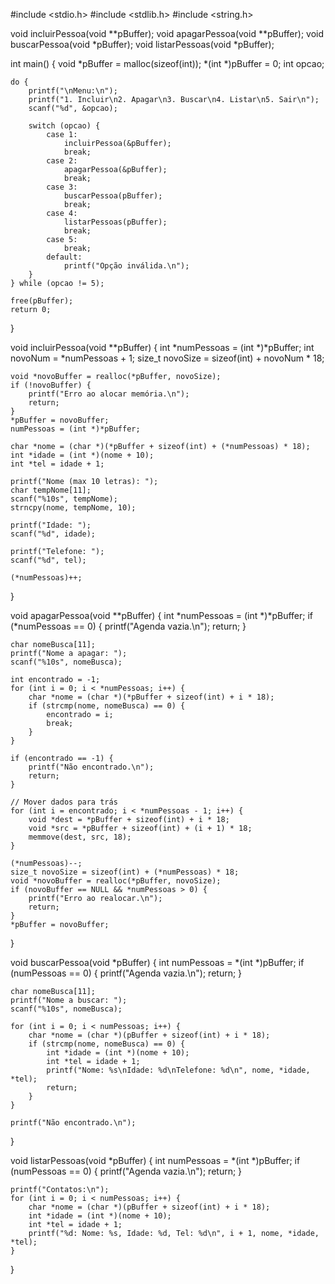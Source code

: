 #include <stdio.h>
#include <stdlib.h>
#include <string.h>

void incluirPessoa(void **pBuffer);
void apagarPessoa(void **pBuffer);
void buscarPessoa(void *pBuffer);
void listarPessoas(void *pBuffer);

int main() {
    void *pBuffer = malloc(sizeof(int));
    *(int *)pBuffer = 0;
    int opcao;

    do {
        printf("\nMenu:\n");
        printf("1. Incluir\n2. Apagar\n3. Buscar\n4. Listar\n5. Sair\n");
        scanf("%d", &opcao);

        switch (opcao) {
            case 1:
                incluirPessoa(&pBuffer);
                break;
            case 2:
                apagarPessoa(&pBuffer);
                break;
            case 3:
                buscarPessoa(pBuffer);
                break;
            case 4:
                listarPessoas(pBuffer);
                break;
            case 5:
                break;
            default:
                printf("Opção inválida.\n");
        }
    } while (opcao != 5);

    free(pBuffer);
    return 0;
}

void incluirPessoa(void **pBuffer) {
    int *numPessoas = (int *)*pBuffer;
    int novoNum = *numPessoas + 1;
    size_t novoSize = sizeof(int) + novoNum * 18;

    void *novoBuffer = realloc(*pBuffer, novoSize);
    if (!novoBuffer) {
        printf("Erro ao alocar memória.\n");
        return;
    }
    *pBuffer = novoBuffer;
    numPessoas = (int *)*pBuffer;

    char *nome = (char *)(*pBuffer + sizeof(int) + (*numPessoas) * 18);
    int *idade = (int *)(nome + 10);
    int *tel = idade + 1;

    printf("Nome (max 10 letras): ");
    char tempNome[11];
    scanf("%10s", tempNome);
    strncpy(nome, tempNome, 10);

    printf("Idade: ");
    scanf("%d", idade);

    printf("Telefone: ");
    scanf("%d", tel);

    (*numPessoas)++;
}

void apagarPessoa(void **pBuffer) {
    int *numPessoas = (int *)*pBuffer;
    if (*numPessoas == 0) {
        printf("Agenda vazia.\n");
        return;
    }

    char nomeBusca[11];
    printf("Nome a apagar: ");
    scanf("%10s", nomeBusca);

    int encontrado = -1;
    for (int i = 0; i < *numPessoas; i++) {
        char *nome = (char *)(*pBuffer + sizeof(int) + i * 18);
        if (strcmp(nome, nomeBusca) == 0) {
            encontrado = i;
            break;
        }
    }

    if (encontrado == -1) {
        printf("Não encontrado.\n");
        return;
    }

    // Mover dados para trás
    for (int i = encontrado; i < *numPessoas - 1; i++) {
        void *dest = *pBuffer + sizeof(int) + i * 18;
        void *src = *pBuffer + sizeof(int) + (i + 1) * 18;
        memmove(dest, src, 18);
    }

    (*numPessoas)--;
    size_t novoSize = sizeof(int) + (*numPessoas) * 18;
    void *novoBuffer = realloc(*pBuffer, novoSize);
    if (novoBuffer == NULL && *numPessoas > 0) {
        printf("Erro ao realocar.\n");
        return;
    }
    *pBuffer = novoBuffer;
}

void buscarPessoa(void *pBuffer) {
    int numPessoas = *(int *)pBuffer;
    if (numPessoas == 0) {
        printf("Agenda vazia.\n");
        return;
    }

    char nomeBusca[11];
    printf("Nome a buscar: ");
    scanf("%10s", nomeBusca);

    for (int i = 0; i < numPessoas; i++) {
        char *nome = (char *)(pBuffer + sizeof(int) + i * 18);
        if (strcmp(nome, nomeBusca) == 0) {
            int *idade = (int *)(nome + 10);
            int *tel = idade + 1;
            printf("Nome: %s\nIdade: %d\nTelefone: %d\n", nome, *idade, *tel);
            return;
        }
    }

    printf("Não encontrado.\n");
}

void listarPessoas(void *pBuffer) {
    int numPessoas = *(int *)pBuffer;
    if (numPessoas == 0) {
        printf("Agenda vazia.\n");
        return;
    }

    printf("Contatos:\n");
    for (int i = 0; i < numPessoas; i++) {
        char *nome = (char *)(pBuffer + sizeof(int) + i * 18);
        int *idade = (int *)(nome + 10);
        int *tel = idade + 1;
        printf("%d: Nome: %s, Idade: %d, Tel: %d\n", i + 1, nome, *idade, *tel);
    }
}
